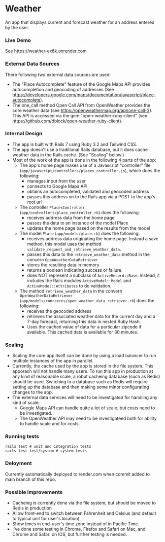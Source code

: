 # Weather

An app that displays current and forecast weather for an address entered by the user.

### Live Demo

See https://weather-ex6k.onrender.com

### External Data Sources

There following two external data sources are used:

- The "Place Autocomplete" feature of the Google Maps API provides autocompletion and geocoding of addresses (See https://developers.google.com/maps/documentation/javascript/place-autocomplete).
- The one_call method Open Call API from OpenWeather provides the core weather data (see https://openweathermap.org/api/one-call-3). This API is accessed via the gem "open-weather-ruby-client" (see https://github.com/dblock/open-weather-ruby-client).

### Internal Design

- The app is built with Rails 7 using Ruby 3.2 and Tailwind CSS.
- The app doesn't use a traditional Rails database, but it does cache weather data in the Rails cache. (See "Scaling" below.)
- Most of the work of the app is done in the following 4 parts of the app:
  - The app's home page makes use of a Javascript "controller" file (`app/javascript/controllers/places_controller.js`), which does the following:
    - manages input from the user
    - connects to Google Maps API
    - obtains an autocompleted, validated and geocoded address
    - passes this address on to the Rails app via a POST to the app's root url
  - The controller `PlacesController` (`app/controllers/place_controller.rb`) does the following:
    - receives address data from the home page
    - passes ths data to an instance of the model Place
    - updates the home page based on the results from the model
  - The model `Place` (`app/models/place.rb`) does the following:
    - receives address data originating the home page. Instead a save method, this model uses the method `validate_request_and_retrieve_weather_data`.
    - passes this data to the `retrieve_weather_data` method in the concern `OpenWeatherDataRetriever`
    - stores the resulting data in memory
    - returns a boolean indicating success or failure.
    - does NOT represent a subclass of `ActiveRecord::Base`. Instead, it includes the Rails modules `ActiveModel::Model` and `ActiveModel::Attributes` to do validation.
  - The method `retrieve_weather_data` in the convern `OpenWeatherDataRetriever` (`app/models/conncerns/open_weather_data_retriever.rb`) does the following:
    - receives the geocoded address
    - retrieves the associated weather data for the current day and a 7-day forecast, returning this data in nested Ruby Hash.
    - Uses the cached value of data for a particular zipcode if available. This cached data is available for 30 minutes.

### Scaling

- Scaling the core app itself can be done by using a load balancer to run multiple instances of the app in parallel.
- Currently, the cache used by the app is stored in the file system. This apporach will not handle many users. To run this app in production at any kind of reasonable scale, a robut cacheing database (such as Redis) should be used. Switching to a database such as Redis will require setting up the database and then making some minor configurating changes to the app.
- The external data services will need to be investigated for handling any kind of scale:
  - Google Maps API can handle quite a lot of scale, but costs need to be investigated.
  - The OpenWeather API may need to be investigateed both for ability to handle scale and for costs.

### Running tests

```
rails test # unit and integration tests
rails test test/system # system tests
```

### Deloyment

Currently automatically deployed to render.com when commit added to main branch of this repo.

### Possible improvements

- Cacheing is currently done via the file system, but should be moved to Redis in production
- Allow front-end to switch between Fahrenheit and Celsius (and default to typical unit for user's location)
- Show times in end-user's time zone instead of in Pacific Time.
- I've done some testing in Chrome, Firefox and Safari on Mac, and Chrome and Safari on IOS, but further testing is needed.
